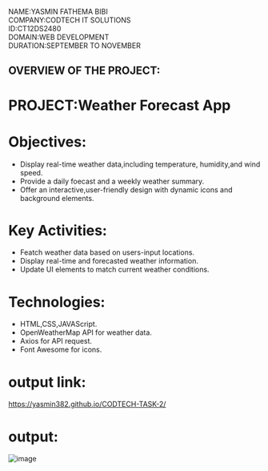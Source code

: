 NAME:YASMIN FATHEMA BIBI    
COMPANY:CODTECH IT SOLUTIONS    
ID:CT12DS2480    
DOMAIN:WEB DEVELOPMENT    
DURATION:SEPTEMBER TO NOVEMBER    

## OVERVIEW OF THE PROJECT:  
# PROJECT:Weather Forecast App 
# Objectives:  
* Display real-time weather data,including temperature, humidity,and wind speed.
* Provide a daily foecast and a weekly weather summary.
* Offer an interactive,user-friendly design with dynamic icons and background elements.
# Key Activities:
* Featch weather data based on users-input locations.
* Display real-time and forecasted weather information.
* Update UI elements to match current weather conditions.
# Technologies:
* HTML,CSS,JAVAScript.  
* OpenWeatherMap API for weather data.  
* Axios for API request.  
* Font Awesome for icons.    
# output link:    
 https://yasmin382.github.io/CODTECH-TASK-2/  
 # output:  
 ![image](https://github.com/user-attachments/assets/30041fe4-c7e3-477f-a2dd-43918c67f208)

